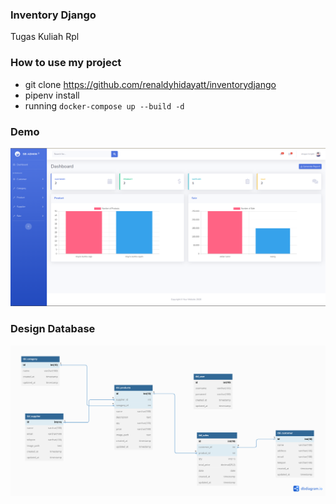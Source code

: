 ### Inventory Django

Tugas Kuliah Rpl

### How to use my project

- git clone https://github.com/renaldyhidayatt/inventorydjango
- pipenv install
- running `docker-compose up --build -d`

### Demo

<img src="images/Demo.png" />

### Design Database

<img src="images/kelompok.png" />
